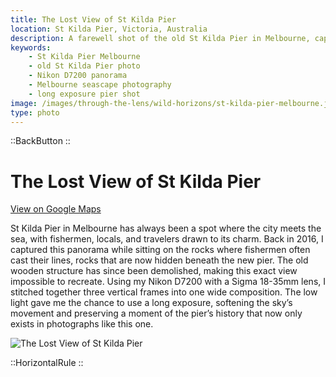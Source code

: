 ```yaml
---
title: The Lost View of St Kilda Pier
location: St Kilda Pier, Victoria, Australia
description: A farewell shot of the old St Kilda Pier in Melbourne, captured in 2016 with a Nikon D7200. A long-exposure panorama that can’t be recreated today.
keywords:
    - St Kilda Pier Melbourne
    - old St Kilda Pier photo
    - Nikon D7200 panorama
    - Melbourne seascape photography
    - long exposure pier shot
image: /images/through-the-lens/wild-horizons/st-kilda-pier-melbourne.jpg
type: photo
---
```


::BackButton
::

# The Lost View of St Kilda Pier

<a href="https://www.google.com/maps/search/?api=1&query=St+Kilda+Pier,+Victoria,+Australia" target="_blank" rel="noopener noreferrer">View on Google Maps</a>

St Kilda Pier in Melbourne has always been a spot where the city meets the sea, with fishermen, locals, and travelers drawn to its charm. Back in 2016, I captured this panorama while sitting on the rocks where fishermen often cast their lines, rocks that are now hidden beneath the new pier. The old wooden structure has since been demolished, making this exact view impossible to recreate. Using my Nikon D7200 with a Sigma 18-35mm lens, I stitched together three vertical frames into one wide composition. The low light gave me the chance to use a long exposure, softening the sky’s movement and preserving a moment of the pier’s history that now only exists in photographs like this one.

![The Lost View of St Kilda Pier](/images/through-the-lens/wild-horizons/st-kilda-pier-melbourne.jpg)

<div class="mb-8"></div>

::HorizontalRule
::
